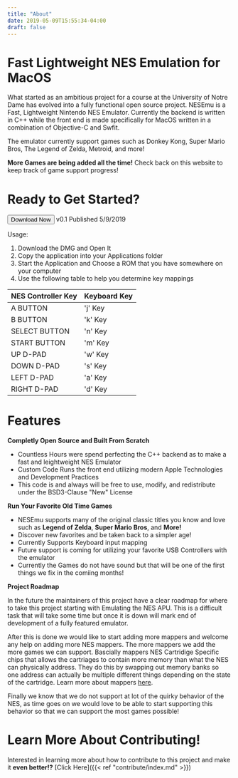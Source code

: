 ```yaml
---
title: "About"
date: 2019-05-09T15:55:34-04:00
draft: false
---
```


# Fast Lightweight NES Emulation for MacOS

What started as an ambitious project for a course at the University of Notre Dame has evolved into a fully functional open source project. NESEmu is a Fast, Lightweight Nintendo NES Emulator. Currently the backend is written in C++ while the front end is made specifically for MacOS written in a combination of Objective-C and Swfit. 

The emulator currently support games such as Donkey Kong, Super Mario Bros, The Legend of Zelda, Metroid, and more!

**More Games are being added all the time!** Check back on this website to keep track of game support progress!

# Ready to Get Started?

<button type="button" class="button" onclick="window.location.href = 'https://github.com';">Download Now</button> v0.1 Published 5/9/2019

Usage:

1.	Download the DMG and Open It
2. 	Copy the application into your Applications folder
3. 	Start the Application and Choose a ROM that you have somewhere on your computer
4. 	Use the following table to help you determine key mappings

| NES Controller Key | Keyboard Key |
|--------------------|--------------|
| A BUTTON           | 'j' Key      |
| B BUTTON           | 'k' Key      |
| SELECT BUTTON      | 'n' Key      |
| START BUTTON       | 'm' Key      |
| UP D-PAD           | 'w' Key      |
| DOWN D-PAD         | 's' Key      |
| LEFT D-PAD         | 'a' Key      |
| RIGHT D-PAD        | 'd' Key      |

# Features

**Completly Open Source and Built From Scratch**


*	Countless Hours were spend perfecting the C++ backend as to make a fast and leightweight NES Emulator
*	Custom Code Runs the front end utilizing modern Apple Technologies and Development Practices
*	This code is and always will be free to use, modify, and redistribute under the BSD3-Clause "New" License

**Run Your Favorite Old Time Games**

*	NESEmu supports many of the original classic titles you know and love such as **Legend of Zelda**, **Super Mario Bros**, and **More!**
*	Discover new favorites and be taken back to a simpler age!
*	Currently Supports Keyboard input mapping
*	Future support is coming for utilizing your favorite USB Controllers with the emulator
*	Currently the Games do not have sound but that will be one of the first things we fix in the comiing months!

**Project Roadmap**

In the future the maintainers of this project have a clear roadmap for where to take this project starting with Emulating the NES APU. This is a difficult task that will take some time but once it is down will mark end of development of a fully featured emulator. 

After this is done we would like to start adding more mappers and welcome any help on adding more NES mappers. The more mappers we add the more games we can support. Bascially mappers NES Cartridige Specific chips that allows the cartriages to contain more memory than what the NES can physically address. They do this by swapping out memory banks so one address can actually be multiple different things depending on the state of the cartridge. Learn more about mappers [here](http://wiki.nesdev.com/w/index.php/Mapper).

Finally we know that we do not support at lot of the quirky behavior of the NES, as time goes on we would love to be able to start supporting this behavior so that we can support the most games possible!

# Learn More About Contributing!

Interested in learning more about how to contribute to this project and make it **even better!?**
[Click Here]({{< ref "contribute/index.md" >}}) 





